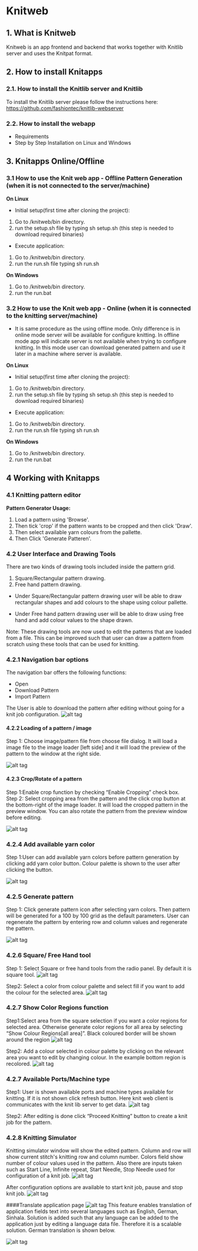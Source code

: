 # Knitweb

## 1. What is Knitweb
Knitweb is an app frontend and backend that works together with Knitlib server and uses the Knitpat format.

## 2. How to install Knitapps 

### 2.1. How to install the Knitlib server and Knitlib
To install the Knitlib server please follow the instructions here: https://github.com/fashiontec/knitlib-webserver

### 2.2. How to install the webapp
* Requirements
* Step by Step Installation on Linux and Windows

## 3. Knitapps Online/Offline

### 3.1 How to use the Knit web app - Offline Pattern Generation (when it is not connected to the server/machine)

**On Linux**

* Initial setup(first time after cloning the project):

1. Go to /knitweb/bin directory.
2. run the setup.sh file by typing sh setup.sh (this step is needed to download required binaries)

* Execute application:

1. Go to /knitweb/bin directory.
2. run the run.sh file typing sh run.sh

**On Windows**

1. Go to /knitweb/bin directory.
2. run the run.bat

### 3.2 How to use the Knit web app - Online (when it is connected to the knitting server/machine)

* It is same procedure as the using offline mode. Only difference is in online mode server will be available for configure knitting. 
  In offline mode app will indicate server is not available when trying to configure knitting. In this mode user can download generated pattern
  and use it later in a machine where server is available.

**On Linux**

* Initial setup(first time after cloning the project):

1. Go to /knitweb/bin directory.
2. run the setup.sh file by typing sh setup.sh (this step is needed to download required binaries)

* Execute application:

1. Go to /knitweb/bin directory.
2. run the run.sh file typing sh run.sh

**On Windows**

1. Go to /knitweb/bin directory.
2. run the run.bat

## 4 Working with Knitapps 
### 4.1 Knitting pattern editor

**Pattern Generator Usage:**

1. Load a pattern using 'Browse'.
2. Then tick 'crop' if the pattern wants to be cropped and then click 'Draw'. 
3. Then select available yarn colours from the pallette.
4. Then Click 'Generate Patteren'.

### 4.2 User Interface and Drawing Tools
There are two kinds of drawing tools included inside the pattern grid.
1. Square/Rectangular pattern drawing.
2. Free hand pattern drawing.

* Under Square/Rectangular pattern drawing user will be able to draw rectangular shapes and add colours to the shape using colour pallette.

* Under Free hand pattern drawing user will be able to draw using free hand and add colour values to the shape drawn.

Note: These drawing tools are now used to edit the patterns that are loaded from a file. This can be improved such that user can draw a pattern from scratch using these tools that can be used for knitting. 

### 4.2.1 Navigation bar options

The navigation bar offers the following functions:
* Open
* Download Pattern
* Import Pattern

The User is able to download the pattern after editing without going for a knit job configuration.
![alt tag](/docs/demo_images/14.png?raw=true)

#### 4.2.2 Loading of a pattern / image
Step 1: Choose image/pattern file from choose file dialog. It will load a image file to the image loader [left
side] and it will load the preview of the pattern to the window at the right side.

![alt tag](/docs/demo_images/1.png?raw=true)

#### 4.2.3 Crop/Rotate of a pattern
Step 1:Enable crop function by checking “Enable Cropping” check box.	
Step 2: Select cropping area from the pattern and the click crop button at the bottom-right of the image
loader. It will load the cropped pattern in the preview window. You can also rotate the pattern from the
preview window before editing.

![alt tag](/docs/demo_images/2.png?raw=true)

### 4.2.4 Add available yarn color
Step 1:User can add available yarn colors before pattern generation by clicking add yarn color button.
Colour palette is shown to the user after clicking the button.

![alt tag](/docs/demo_images/3.png?raw=true)

### 4.2.5 Generate pattern
Step 1: Click generate pattern icon after selecting yarn colors. Then pattern will be generated for a 100 by
100 grid as the default parameters. User can regenerate the pattern by entering row and column values and
regenerate the pattern.

![alt tag](/docs/demo_images/4.png?raw=true)

### 4.2.6 Square/ Free Hand tool
Step 1: Select Square or free hand tools from the radio panel. By default it is square tool.
![alt tag](/docs/demo_images/5.png?raw=true)

Step2: Select a color from colour palette and select fill if you want to add the colour for the selected area.
![alt tag](/docs/demo_images/6.png?raw=true)

### 4.2.7 Show Color Regions function
Step1:Select area from the square selection if you want a color regions for selected area. Otherwise
generate color regions for all area by selecting “Show Colour Regions[all area]”. Black coloured border
will be shown around the region
![alt tag](/docs/demo_images/8.png?raw=true)

Step2: Add a colour selected in colour palette by clicking on the relevant area you want to edit by changing
colour. In the example bottom region is recolored.
![alt tag](/docs/demo_images/9.png?raw=true)

### 4.2.7 Available Ports/Machine type
Step1: User is shown available ports and machine types available for knitting. If it is not shown click
refresh button. Here knit web client is communicates with the knit lib server to get data.
![alt tag](/docs/demo_images/11.png?raw=true)

Step2: After editing is done click “Proceed Knitting” button to create a knit job for the pattern.

### 4.2.8 Knitting Simulator
Knitting simulator window will show the edited pattern. Column and row will show current stitch's knitting
row and column number. Colors field show number of colour values used in the pattern. Also there are
inputs taken such as Start Line, Infinite repeat, Start Needle, Stop Needle used for configuration of a knit
job.
![alt tag](/docs/demo_images/12.png?raw=true)

After configuration options are available to start knit job, pause and stop knit job.
![alt tag](/docs/demo_images/13.png?raw=true)

####Translate application page
![alt tag](/docs/demo_images/15.png?raw=true)
This feature enables translation of application fields text into several languages such as English, German,
Sinhala. Solution is added such that any language can be added to the application just by editing a language
data file. Therefore it is a scalable solution. German translation is shown below.

![alt tag](/docs/demo_images/16.png?raw=true)



